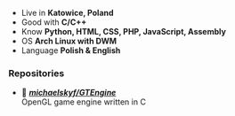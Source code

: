 - Live in **Katowice, Poland**
- Good with **C/C++**
- Know **Python, HTML, CSS, PHP, JavaScript, Assembly**
- OS **Arch Linux with DWM**
- Language **Polish & English**

### Repositories

- 📘 [***michaelskyf/GTEngine***](https://github.com/michaelskyf/GTEngine) <br>
  OpenGL game engine written in C

<!--
**michaelskyf/michaelskyf** is a ✨ _special_ ✨ repository because its `README.md` (this file) appears on your GitHub profile.

Here are some ideas to get you started:

- 🔭 I’m currently working on ...
- 🌱 I’m currently learning ...
- 👯 I’m looking to collaborate on ...
- 🤔 I’m looking for help with ...
- 💬 Ask me about ...
- 📫 How to reach me: ...
- 😄 Pronouns: ...
- ⚡ Fun fact: ...
-->
